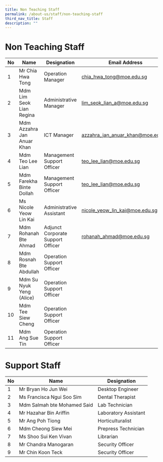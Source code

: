```yaml
---
title: Non Teaching Staff
permalink: /about-us/staff/non-teaching-staff
third_nav_title: Staff
description: ""
---
```


# **Non Teaching Staff**

| No 	| Name 	| Designation 	| Email Address 	|
|---	|---	|---	|---	|
| 1 	| Mr Chia Hwa Tong 	| Operation Manager 	| [chia_hwa_tong@moe.edu.sg](mailto:chia_hwa_tong@moe.edu.sg) 	|
| 2 	| Mdm Lim Seok Lian Regina 	| Administrative Manager 	| [lim_seok_lian_a@moe.edu.sg](mailto:lim_seok_lian_a@moe.edu.sg) 	|
| 3 	| Mdm Azzahra Jan Anuar Khan 	| ICT Manager 	| [azzahra_jan_anuar_khan@moe.edu.sg](mailto:azzahra_jan_anuar_khan@moe.edu.sg) 	|
| 4 	| Mdm Teo Lee Lian 	| Management Support Officer 	| [teo_lee_lian@moe.edu.sg](mailto:teo_lee_lian@moe.edu.sg) 	|
| 5 	| Mdm Farekha Binte Dollah 	| Management Support Officer 	| [teo_lee_lian@moe.edu.sg](mailto:farekha_dollah@moe.edu.sg) 	|
| 6 	| Ms Nicole Yeow Lin Kai 	| Administrative Assistant 	| [nicole_yeow_lin_kai@moe.edu.sg](mailto:nicole_yeow_lin_kai@moe.edu.sg) 	|
| 7 	| Mdm Rohanah  Bte Ahmad 	| Adjunct Corporate Support Officer 	| [rohanah_ahmad@moe.edu.sg](mailto:rohanah_ahmad@moe.edu.sg) 	|
| 8 	| Mdm Rosnah Bte Abdullah 	| Operation Support Officer 	|  	|
| 9 	| Mdm Su Nyuk Yeng (Alice) 	| Operation Support Officer 	|  	|
| 10 	|   Mdm Tee Siew Cheng   	| Operation Support Officer 	|  	|
| 11 	| Mdm Ang Sue Tin 	| Operation Support Officer 	|  	|

# **Support Staff**

| No 	| Name 	| Designation 	|
|---	|---	|---	|
| 1 	| Mr Bryan Ho Jun Wei 	| Desktop Engineer 	|
| 2 	| Ms Francisca Ngui Soo Sim 	| Dental Therapist 	|
| 3 	| Mdm Salmah bte Mohamed Said 	| Lab Technician 	|
| 4 	| Mr Hazahar Bin Ariffin 	| Laboratory Assistant 	|
| 5 	| Mr Ang Poh Tiong 	| Horticulturalist 	|
| 6 	| Mdm Cheong Siew Mei 	| Prepress Technician 	|
| 7 	| Ms Shoo Sui Ken Vivan 	| Librarian 	|
| 8 	| Mr Chandra Manogaran 	| Security Officer 	|
| 9 	| Mr Chin Koon Teck 	| Security Officer 	|